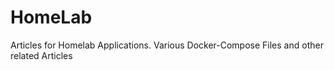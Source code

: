 # HomeLab
Articles for Homelab Applications. Various Docker-Compose Files and other related Articles
